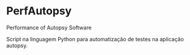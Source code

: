 # PerfAutopsy
Performance of Autopsy Software

Script na linguagem Python para automatização de testes na aplicação autopsy.

